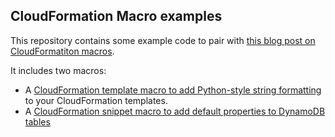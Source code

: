 ## CloudFormation Macro examples

This repository contains some example code to pair with [this blog post on CloudFormatiton macros](https://alexdebrie.com/posts/cloudformation-macros/).

It includes two macros:

- A [CloudFormation template macro to add Python-style string formatting](./variable-substitution/README.md) to your CloudFormation templates.
- A [CloudFormation snippet macro to add default properties to DynamoDB tables](./dynamodb-defaults/README.md)